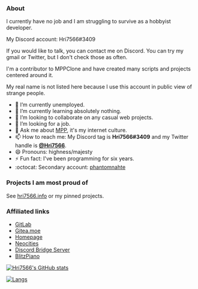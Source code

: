 ### About

I currently have no job and I am struggling to survive as a hobbyist developer.

My Discord account: Hri7566#3409

If you would like to talk, you can contact me on Discord. You can try my gmail or Twitter, but I don't check those as often.

I'm a contributor to MPPClone and have created many scripts and projects centered around it.

My real name is not listed here because I use this account in public view of strange people.

- 🔭 I’m currently unemployed.
- 🌱 I’m currently learning absolutely nothing.
- 👯 I’m looking to collaborate on any casual web projects.
- 🤔 I’m looking for a job.
- 💬 Ask me about [MPP](https://mppclone.com), it's my internet culture.
- 📫 How to reach me: My Discord tag is **Hri7566#3409** and my Twitter handle is **[@Hri7566](https://twitter.com/hri7566)**.
- 😄 Pronouns: highness/majesty
- ⚡ Fun fact: I've been programming for six years.
- :octocat: Secondary account: [phantomnahte](https://github.com/phantomnahte)

### Projects I am most proud of

See [hri7566.info](https://hri7566.info) or my pinned projects.

### Affiliated links

- [GitLab](https://gitlab.com/hri7566)
- [Gitea.moe](https://gitea.moe/Hri7566)
- [Homepage](https://hri7566.info)
- [Neocities](https://hri7566.neocities.org)
- [Discord Bridge Server](https://discord.gg/k44Eqha)
- [BlitzPiano](https://github.com/BlitzPiano)

<!--
**Hri7566/Hri7566** is a ✨ _special_ ✨ repository because its `README.md` (this file) appears on your GitHub profile.

Here are some ideas to get you started:

- 🔭 I’m currently working on ...
- 🌱 I’m currently learning ...
- 👯 I’m looking to collaborate on ...
- 🤔 I’m looking for help with ...
- 💬 Ask me about ...
- 📫 How to reach me: ...
- 😄 Pronouns: ...
- ⚡ Fun fact: ...
-->

[![Hri7566's GitHub stats](https://github-readme-stats.vercel.app/api?username=hri7566&show_icons=true&theme=dark)](https://metrics.lecoq.io/Hri7566?template=classic)

[![Langs](https://github-readme-stats.vercel.app/api/top-langs/?username=Hri7566&layout=compact&theme=dark)](https://metrics.lecoq.io/Hri7566?template=classic)
